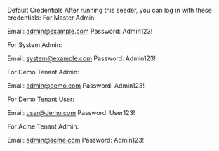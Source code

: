 Default Credentials
After running this seeder, you can log in with these credentials:
For Master Admin:

Email: admin@example.com
Password: Admin123!

For System Admin:

Email: system@example.com
Password: Admin123!

For Demo Tenant Admin:

Email: admin@demo.com
Password: Admin123!

For Demo Tenant User:

Email: user@demo.com
Password: User123!

For Acme Tenant Admin:

Email: admin@acme.com
Password: Admin123!